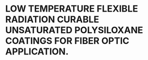 # LOW TEMPERATURE FLEXIBLE RADIATION CURABLE UNSATURATED POLYSILOXANE COATINGS FOR FIBER OPTIC APPLICATION.